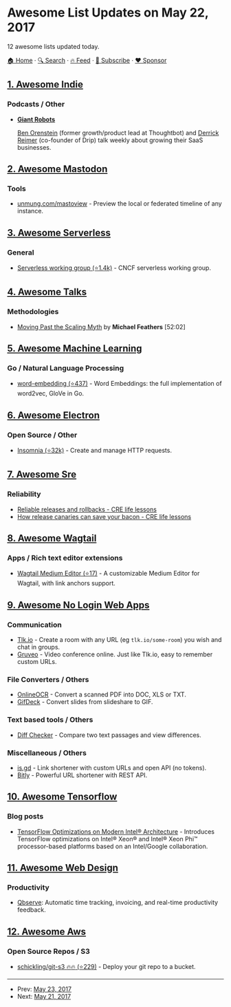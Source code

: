 # Awesome List Updates on May 22, 2017

12 awesome lists updated today.

[🏠 Home](/README.md) · [🔍 Search](https://www.trackawesomelist.com/search/) · [🔥 Feed](https://www.trackawesomelist.com/rss.xml) · [📮 Subscribe](https://trackawesomelist.us17.list-manage.com/subscribe?u=d2f0117aa829c83a63ec63c2f&id=36a103854c) · [❤️  Sponsor](https://github.com/sponsors/theowenyoung)



## [1. Awesome Indie](/content/mezod/awesome-indie/README.md)

### Podcasts / Other

*   **[Giant Robots](http://giantrobots.fm/)**

    [Ben Orenstein](http://www.benorenstein.com/) (former growth/product lead at Thoughtbot) and [Derrick Reimer](https://twitter.com/derrickreimer) (co-founder of Drip) talk weekly about growing their SaaS businesses.

## [2. Awesome Mastodon](/content/tleb/awesome-mastodon/README.md)

### Tools

*   [unmung.com/mastoview](http://www.unmung.com/mastoview) - Preview the local or federated timeline of any instance.

## [3. Awesome Serverless](/content/pmuens/awesome-serverless/README.md)

### General

*   [Serverless working group (⭐1.4k)](https://github.com/cncf/wg-serverless) - CNCF serverless working group.

## [4. Awesome Talks](/content/JanVanRyswyck/awesome-talks/README.md)

### Methodologies

*   [Moving Past the Scaling Myth](https://www.infoq.com/presentations/scalability-variant-structuring#) by **Michael Feathers** \[52:02]

## [5. Awesome Machine Learning](/content/josephmisiti/awesome-machine-learning/README.md)

### Go / Natural Language Processing

*   [word-embedding (⭐437)](https://github.com/ynqa/word-embedding) - Word Embeddings: the full implementation of word2vec, GloVe in Go.

## [6. Awesome Electron](/content/sindresorhus/awesome-electron/README.md)

### Open Source / Other

*   [Insomnia (⭐32k)](https://github.com/getinsomnia/insomnia) - Create and manage HTTP requests.

## [7. Awesome Sre](/content/dastergon/awesome-sre/README.md)

### Reliability

*   [Reliable releases and rollbacks - CRE life lessons](https://cloudplatform.googleblog.com/2017/03/reliable-releases-and-rollbacks-CRE-life-lessons.html)
*   [How release canaries can save your bacon - CRE life lessons](https://cloudplatform.googleblog.com/2017/03/how-release-canaries-can-save-your-bacon-CRE-life-lessons.html)

## [8. Awesome Wagtail](/content/springload/awesome-wagtail/README.md)

### Apps / Rich text editor extensions

*   [Wagtail Medium Editor (⭐17)](https://github.com/dperetti/Django-wagtailmedium) - A customizable Medium Editor for Wagtail, with link anchors support.

## [9. Awesome No Login Web Apps](/content/aviaryan/awesome-no-login-web-apps/README.md)

### Communication

*   [Tlk.io](https://tlk.io/) - Create a room with any URL (eg `tlk.io/some-room`) you wish and chat in groups.
*   [Gruveo](https://www.gruveo.com/) - Video conference online. Just like Tlk.io, easy to remember custom URLs.

### File Converters / Others

*   [OnlineOCR](https://www.onlineocr.net/) - Convert a scanned PDF into DOC, XLS or TXT.
*   [GifDeck](http://gifdeck.in/) - Convert slides from slideshare to GIF.

### Text based tools / Others

*   [Diff Checker](https://www.diffchecker.com/) - Compare two text passages and view differences.

### Miscellaneous / Others

*   [is.gd](https://is.gd/) - Link shortener with custom URLs and open API (no tokens).
*   [Bitly](https://bitly.com/) - Powerful URL shortener with REST API.

## [10. Awesome Tensorflow](/content/jtoy/awesome-tensorflow/README.md)

### Blog posts

*   [TensorFlow Optimizations on Modern Intel® Architecture](https://software.intel.com/en-us/articles/tensorflow-optimizations-on-modern-intel-architecture) - Introduces TensorFlow optimizations on Intel® Xeon® and Intel® Xeon Phi™ processor-based platforms based on an Intel/Google collaboration.

## [11. Awesome Web Design](/content/nicolesaidy/awesome-web-design/README.md)

### Productivity

*   [Qbserve](https://qotoqot.com/qbserve/): Automatic time tracking, invoicing, and real-time productivity feedback.

## [12. Awesome Aws](/content/donnemartin/awesome-aws/README.md)

### Open Source Repos / S3

*   [schickling/git-s3 :fire::fire: (⭐229)](https://github.com/schickling/git-s3) - Deploy your git repo to a bucket.

---

- Prev: [May 23, 2017](/content/2017/05/23/README.md)
- Next: [May 21, 2017](/content/2017/05/21/README.md)